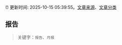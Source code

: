 :alarm_clock: 更新时间: 2025-10-15 05:39:55。[文章来源](/README.md)、[文章分类](/TAGS.md)

## 报告


> 关键字：`报告`、`月报`




